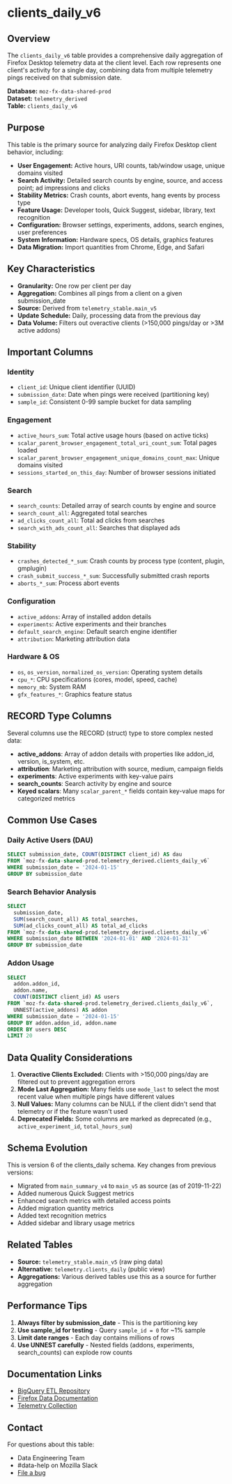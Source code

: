 # clients_daily_v6

## Overview

The `clients_daily_v6` table provides a comprehensive daily aggregation of Firefox Desktop telemetry data at the client level. Each row represents one client's activity for a single day, combining data from multiple telemetry pings received on that submission date.

**Database:** `moz-fx-data-shared-prod`  
**Dataset:** `telemetry_derived`  
**Table:** `clients_daily_v6`

## Purpose

This table is the primary source for analyzing daily Firefox Desktop client behavior, including:

- **User Engagement:** Active hours, URI counts, tab/window usage, unique domains visited
- **Search Activity:** Detailed search counts by engine, source, and access point; ad impressions and clicks
- **Stability Metrics:** Crash counts, abort events, hang events by process type
- **Feature Usage:** Developer tools, Quick Suggest, sidebar, library, text recognition
- **Configuration:** Browser settings, experiments, addons, search engines, user preferences
- **System Information:** Hardware specs, OS details, graphics features
- **Data Migration:** Import quantities from Chrome, Edge, and Safari

## Key Characteristics

- **Granularity:** One row per client per day
- **Aggregation:** Combines all pings from a client on a given submission_date
- **Source:** Derived from `telemetry_stable.main_v5`
- **Update Schedule:** Daily, processing data from the previous day
- **Data Volume:** Filters out overactive clients (>150,000 pings/day or >3M active addons)

## Important Columns

### Identity
- `client_id`: Unique client identifier (UUID)
- `submission_date`: Date when pings were received (partitioning key)
- `sample_id`: Consistent 0-99 sample bucket for data sampling

### Engagement
- `active_hours_sum`: Total active usage hours (based on active ticks)
- `scalar_parent_browser_engagement_total_uri_count_sum`: Total pages loaded
- `scalar_parent_browser_engagement_unique_domains_count_max`: Unique domains visited
- `sessions_started_on_this_day`: Number of browser sessions initiated

### Search
- `search_counts`: Detailed array of search counts by engine and source
- `search_count_all`: Aggregated total searches
- `ad_clicks_count_all`: Total ad clicks from searches
- `search_with_ads_count_all`: Searches that displayed ads

### Stability
- `crashes_detected_*_sum`: Crash counts by process type (content, plugin, gmplugin)
- `crash_submit_success_*_sum`: Successfully submitted crash reports
- `aborts_*_sum`: Process abort events

### Configuration
- `active_addons`: Array of installed addon details
- `experiments`: Active experiments and their branches
- `default_search_engine`: Default search engine identifier
- `attribution`: Marketing attribution data

### Hardware & OS
- `os`, `os_version`, `normalized_os_version`: Operating system details
- `cpu_*`: CPU specifications (cores, model, speed, cache)
- `memory_mb`: System RAM
- `gfx_features_*`: Graphics feature status

## RECORD Type Columns

Several columns use the RECORD (struct) type to store complex nested data:

- **active_addons**: Array of addon details with properties like addon_id, version, is_system, etc.
- **attribution**: Marketing attribution with source, medium, campaign fields
- **experiments**: Active experiments with key-value pairs
- **search_counts**: Search activity by engine and source
- **Keyed scalars**: Many `scalar_parent_*` fields contain key-value maps for categorized metrics

## Common Use Cases

### Daily Active Users (DAU)
```sql
SELECT submission_date, COUNT(DISTINCT client_id) AS dau
FROM `moz-fx-data-shared-prod.telemetry_derived.clients_daily_v6`
WHERE submission_date = '2024-01-15'
GROUP BY submission_date
```

### Search Behavior Analysis
```sql
SELECT 
  submission_date,
  SUM(search_count_all) AS total_searches,
  SUM(ad_clicks_count_all) AS total_ad_clicks
FROM `moz-fx-data-shared-prod.telemetry_derived.clients_daily_v6`
WHERE submission_date BETWEEN '2024-01-01' AND '2024-01-31'
GROUP BY submission_date
```

### Addon Usage
```sql
SELECT 
  addon.addon_id,
  addon.name,
  COUNT(DISTINCT client_id) AS users
FROM `moz-fx-data-shared-prod.telemetry_derived.clients_daily_v6`,
  UNNEST(active_addons) AS addon
WHERE submission_date = '2024-01-15'
GROUP BY addon.addon_id, addon.name
ORDER BY users DESC
LIMIT 20
```

## Data Quality Considerations

1. **Overactive Clients Excluded:** Clients with >150,000 pings/day are filtered out to prevent aggregation errors
2. **Mode Last Aggregation:** Many fields use `mode_last` to select the most recent value when multiple pings have different values
3. **Null Values:** Many columns can be NULL if the client didn't send that telemetry or if the feature wasn't used
4. **Deprecated Fields:** Some columns are marked as deprecated (e.g., `active_experiment_id`, `total_hours_sum`)

## Schema Evolution

This is version 6 of the clients_daily schema. Key changes from previous versions:
- Migrated from `main_summary_v4` to `main_v5` as source (as of 2019-11-22)
- Added numerous Quick Suggest metrics
- Enhanced search metrics with detailed access points
- Added migration quantity metrics
- Added text recognition metrics
- Added sidebar and library usage metrics

## Related Tables

- **Source:** `telemetry_stable.main_v5` (raw ping data)
- **Alternative:** `telemetry.clients_daily` (public view)
- **Aggregations:** Various derived tables use this as a source for further aggregation

## Performance Tips

1. **Always filter by submission_date** - This is the partitioning key
2. **Use sample_id for testing** - Query `sample_id = 0` for ~1% sample
3. **Limit date ranges** - Each day contains millions of rows
4. **Use UNNEST carefully** - Nested fields (addons, experiments, search_counts) can explode row counts

## Documentation Links

- [BigQuery ETL Repository](https://github.com/mozilla/bigquery-etl)
- [Firefox Data Documentation](https://docs.telemetry.mozilla.org/)
- [Telemetry Collection](https://firefox-source-docs.mozilla.org/toolkit/components/telemetry/)

## Contact

For questions about this table:
- Data Engineering Team
- #data-help on Mozilla Slack
- [File a bug](https://bugzilla.mozilla.org/enter_bug.cgi?product=Data%20Platform%20and%20Tools)
